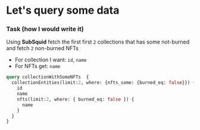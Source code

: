 # Let's query some data

### Task (how I would write it)

Using **SubSquid**  fetch the first first `2` collections that has some not-burned and fetch `2` non-burned NFTs
- For collection I want: `id`, `name`
- For NFTs get: `name`

```graphql
query collectionWithSomeNFTs  {
  collectionEntities(limit:2, where: {nfts_some: {burned_eq: false}}) {
    id
    name
    nfts(limit:2, where: { burned_eq: false }) {
      name
    }
  }
}

```